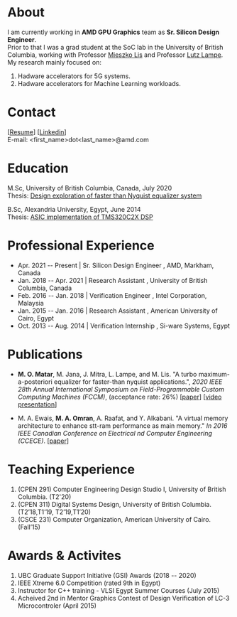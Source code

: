 # About

I am currently working in **AMD GPU Graphics** team as **Sr. Silicon Design Engineer**. \
Prior to that I was a grad student at the SoC lab in  the University of British Columbia, working with Professor [Mieszko Lis](http://mieszko.ece.ubc.ca/) and Professor [Lutz Lampe](http://www.ece.ubc.ca/~lampe/). \
My research mainly focused on:  
1) Hadware accelerators for 5G systems.  
2) Hadware accelerators for Machine Learning workloads.  

# Contact

[[Resume](./docs/resume.pdf)] 
[[Linkedin](https://linkedin.com/in/momran66)]  \
E-mail: <first_name>dot<last_name>@amd.com

# Education

M.Sc, University of British Columbia, Canada, July 2020 \
Thesis: [Design exploration of faster than Nyquist equalizer system](https://open.library.ubc.ca/cIRcle/collections/ubctheses/24/items/1.0392616)

B.Sc, Alexandria University, Egypt, June 2014  \
Thesis: [ASIC implementation of TMS320C2X DSP](docs/toledo.pdf)

# Professional Experience

* Apr. 2021 -- Present   | Sr. Silicon Design Engineer     , AMD, Markham, Canada                    
* Jan. 2018 -- Apr. 2021 | Research Assistant              , University of British Columbia, Canada   
* Feb. 2016 -- Jan. 2018 | Verification Engineer           , Intel Corporation, Malaysia             
* Jan. 2015 -- Jan. 2016 | Research Assistant              , American University of Cairo, Egypt      
* Oct. 2013 -- Aug. 2014 | Verification Internship         , Si-ware Systems, Egypt                  

# Publications

* **M. O. Matar**, M. Jana, J. Mitra, L. Lampe, and M. Lis. "A turbo maximum-a-posteriori equalizer for faster-than nyquist
applications.", _2020 IEEE 28th Annual International Symposium on Field-Programmable Custom Computing Machines (FCCM)_, (acceptance rate: 26%)
[[paper](https://ieeexplore.ieee.org/abstract/document/9114873)] [[video presentation](https://www.youtube.com/watch?v=sY71FAcP8Bg)]

* M. A. Ewais, **M. A. Omran**, A. Raafat, and Y. Alkabani. "A virtual memory architecture to enhance stt-ram performance as main memory." _In 2016 IEEE Canadian Conference on Electrical  nd Computer Engineering (CCECE)_. [[paper](https://ieeexplore.ieee.org/document/7726657)]

# Teaching Experience

1) (CPEN 291) Computer Engineering Design Studio I, University of British Columbia. (T2'20)
2) (CPEN 311) Digital Systems Design, University of British Columbia.(T2’18,T1’19, T2’19,T1’20)
3) (CSCE 231) Computer Organization, American University of Cairo.(Fall’15)  

# Awards & Activites 

1) UBC Graduate Support Initiative (GSI) Awards (2018 -- 2020) 
3) IEEE Xtreme 6.0 Competition (rated 9th in Egypt) 
4) Instructor for C++ training - VLSI Egypt Summer Courses (July 2015)
5) Acheived 2nd in Mentor Graphics Contest of Design Verification of LC-3 Microcontroler (April 2015)  
